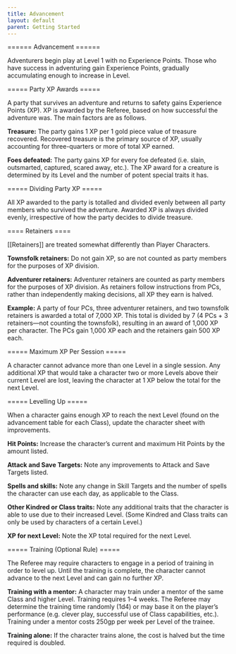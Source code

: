 ```yaml
---
title: Advancement
layout: default
parent: Getting Started
---
```


====== Advancement ======

Adventurers begin play at Level 1 with no Experience Points. Those who have success in adventuring gain Experience Points, gradually accumulating enough to increase in Level.

===== Party XP Awards =====

A party that survives an adventure and returns to safety gains Experience Points (XP). XP is awarded by the Referee, based on how successful the adventure was. The main factors are as follows.

**Treasure:** The party gains 1 XP per 1 gold piece value of treasure recovered. Recovered treasure is the primary source of XP, usually accounting for three-quarters or more of total XP earned.

**Foes defeated:** The party gains XP for every foe defeated (i.e. slain, outsmarted, captured, scared away, etc.). The XP award for a creature is determined by its Level and the number of potent special traits it has.

===== Dividing Party XP =====

All XP awarded to the party is totalled and divided evenly between all party members who survived the adventure. Awarded XP is always divided evenly, irrespective of how the party decides to divide treasure.

==== Retainers ====

[[Retainers]] are treated somewhat differently than Player Characters.

**Townsfolk retainers:** Do not gain XP, so are not counted as party members for the purposes of XP division.

**Adventurer retainers:** Adventurer retainers are counted as party members for the purposes of XP division. As retainers follow instructions from PCs, rather than independently making decisions, all XP they earn is halved.

**Example:** A party of four PCs, three adventurer retainers, and two townsfolk retainers is awarded a total of 7,000 XP. This total is divided by 7 (4 PCs + 3 retainers—not counting the townsfolk), resulting in an award of 1,000 XP per character. The PCs gain 1,000 XP each and the retainers gain 500 XP each.

===== Maximum XP Per Session =====

A character cannot advance more than one Level in a single session. Any additional XP that would take a character two or more Levels above their current Level are lost, leaving the character at 1 XP below the total for the next Level.

===== Levelling Up =====

When a character gains enough XP to reach the next Level (found on the advancement table for each Class), update the character sheet with improvements.

**Hit Points:** Increase the character’s current and maximum Hit Points by the amount listed.

**Attack and Save Targets:** Note any improvements to Attack and Save Targets listed.

**Spells and skills:** Note any change in Skill Targets and the number of spells the character can use each day, as applicable to the Class.

**Other Kindred or Class traits:** Note any additional traits that the character is able to use due to their increased Level. (Some Kindred and Class traits can only be used by characters of a certain Level.)

**XP for next Level:** Note the XP total required for the next Level.

===== Training (Optional Rule) =====

The Referee may require characters to engage in a period of training in order to level up. Until the training is complete, the character cannot advance to the next Level and can gain no further XP.

**Training with a mentor:** A character may train under a mentor of the same Class and higher Level. Training requires 1–4 weeks. The Referee may determine the training time randomly (1d4) or may base it on the player’s performance (e.g. clever play, successful use of Class capabilities, etc.). Training under a mentor costs 250gp per week per Level of the trainee.

**Training alone:** If the character trains alone, the cost is halved but the time required is doubled.
